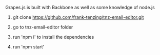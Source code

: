 Grapes.js is built with Backbone as well as some knowledge of node.js

1. git clone https://github.com/frank-tenzing/tnz-email-editor.git

2. go to tnz-email-editor folder

3. run 'npm i' to install the dependencies

4. run 'npm start' 
